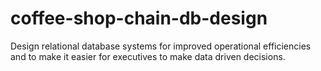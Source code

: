 # coffee-shop-chain-db-design
Design relational database systems for improved operational efficiencies and to make it easier for executives to make data driven decisions.
